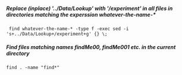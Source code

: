 ##### Replace (inplace) '../Data/Lookup' with '/experiment' in all files in directories matching the experssion whatever-the-name-* 
` find whatever-the-name-* -type f -exec sed -i 's+../Data/Lookup+/experiment+g' {} \;`

##### Find files matching names findMe00, findMe001 etc. in the current directory
`find . -name "find*"`
